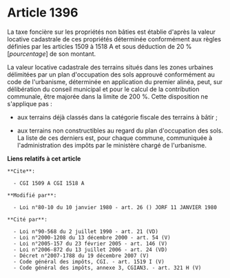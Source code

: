 # Article 1396

La taxe foncière sur les propriétés non bâties est établie d'après la valeur locative cadastrale de ces propriétés déterminée
conformément aux règles définies par les articles 1509 à 1518 A et sous déduction de 20 % [*pourcentage*] de son montant.

La valeur locative cadastrale des terrains situés dans les zones urbaines délimitées par un plan d'occupation des sols
approuvé conformément au code de l'urbanisme, déterminée en application du premier alinéa, peut, sur délibération du conseil
municipal et pour le calcul de la contribution communale, être majorée dans la limite de 200 %. Cette disposition ne
s'applique pas :

- aux terrains déjà classés dans la catégorie fiscale des terrains à bâtir ;

- aux terrains non constructibles au regard du plan d'occupation des sols. La liste de ces derniers est, pour chaque commune,
communiquée à l'administration des impôts par le ministère chargé de l'urbanisme.

**Liens relatifs à cet article**

	**Cite**:

	  - CGI 1509 A CGI 1518 A

	**Modifié par**:

	  - Loi n°80-10 du 10 janvier 1980 - art. 26 () JORF 11 JANVIER 1980

	**Cité par**:

	  - Loi n°90-568 du 2 juillet 1990 - art. 21 (VD)
	  - Loi n°2000-1208 du 13 décembre 2000 - art. 54 (V)
	  - Loi n°2005-157 du 23 février 2005 - art. 146 (V)
	  - Loi n°2006-872 du 13 juillet 2006 - art. 24 (VD)
	  - Décret n°2007-1788 du 19 décembre 2007 (V)
	  - Code général des impôts, CGI. - art. 1519 I (V)
	  - Code général des impôts, annexe 3, CGIAN3. - art. 321 H (V)
